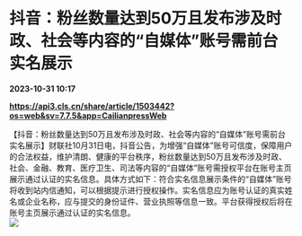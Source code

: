 # 抖音：粉丝数量达到50万且发布涉及时政、社会等内容的“自媒体”账号需前台实名展示

**2023-10-31 10:17**

**https://api3.cls.cn/share/article/1503442?os=web&sv=7.7.5&app=CailianpressWeb**

【抖音：粉丝数量达到50万且发布涉及时政、社会等内容的“自媒体”账号需前台实名展示】财联社10月31日电，抖音公告，为增强“自媒体”账号可信度，保障用户的合法权益，维护清朗、健康的平台秩序，粉丝数量达到50万且发布涉及时政、社会、金融、教育、医疗卫生、司法等内容的“自媒体”账号需授权平台在账号主页展示通过认证的实名信息。具体方式如下：符合实名信息展示条件的“自媒体”账号将收到站内信通知，可以根据提示进行授权操作。实名信息应为账号认证的真实姓名或企业名称，应与提交的身份证件、营业执照等信息一致。平台获得授权后将在账号主页展示通过认证的实名信息。  
![](https://img.cls.cn/images/20231031/my4foQO73W.png)